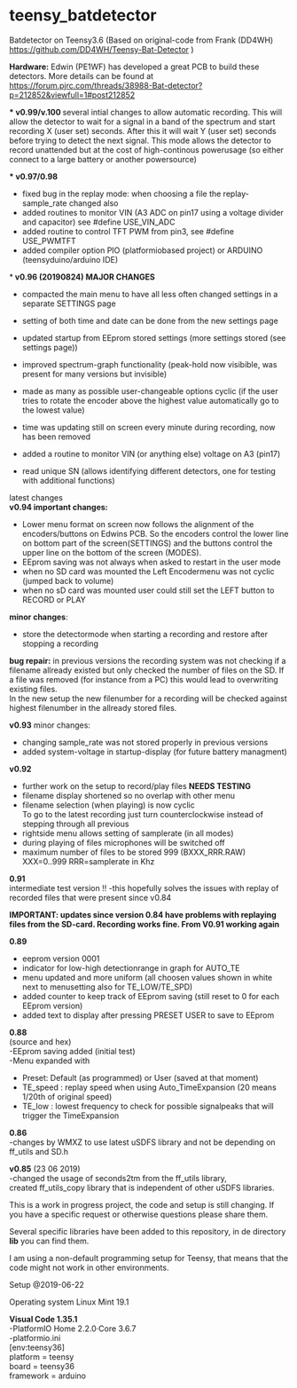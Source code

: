 # teensy_batdetector
Batdetector on Teensy3.6 (Based on original-code from Frank (DD4WH)
https://github.com/DD4WH/Teensy-Bat-Detector )

<b>Hardware:</b>
Edwin (PE1WF) has developed a great PCB to build these detectors. More details can be found at https://forum.pjrc.com/threads/38988-Bat-detector?p=212852&viewfull=1#post212852 

<b>* v0.99/v.100 </b> 
several intial changes to allow automatic recording. This will allow the detector to wait for a signal in a band of the spectrum and start recording X (user set) seconds. After this it will wait Y (user set) seconds before trying to detect the next signal.
This mode allows the detector to record unattended but at the cost of high-continous powerusage (so either connect to a large battery or another powersource)

<b>* v0.97/0.98 </b> 
- fixed bug in the replay mode: when choosing a file the replay-sample_rate changed also
- added routines to monitor VIN (A3 ADC on pin17 using a voltage divider and capacitor) see #define USE_VIN_ADC
- added routine to control TFT PWM from pin3, see #define USE_PWMTFT
- added compiler option PIO (platformiobased project) or ARDUINO (teensyduino/arduino IDE) 

*<b> v0.96 (20190824) MAJOR CHANGES </b>
- compacted the main menu to have all less often changed settings in a separate SETTINGS page <br>
- setting of both time and date can be done from the new settings page
- updated startup from EEprom stored settings (more settings stored (see settings page))<br>
- improved spectrum-graph functionality (peak-hold now visibible, was present for many versions but invisible) <br>

- made as many as possible user-changeable options cyclic (if the user tries to rotate the encoder above the highest value automatically go to the lowest value) <br>
- time was updating still on screen every minute during recording, now has been removed
- added a routine to monitor VIN (or anything else) voltage on A3 (pin17) <br>
- read unique SN (allows identifying different detectors, one for testing with additional functions) <br>


latest changes<br>
<b> v0.94 important changes:</b>
- Lower menu format on screen now follows the alignment of the encoders/buttons on Edwins PCB. So the encoders control the lower line on bottom part of the screen(SETTINGS) and the buttons control the upper line on the bottom of the screen (MODES). <br>
- EEprom saving was not always when asked to restart in the user mode<br>
- when no SD card was mounted the Left Encodermenu was not cyclic (jumped back to volume)<br>
- when no sD card was mounted user could still set the LEFT button to RECORD or PLAY<br>

<b>minor changes</b>:
- store the detectormode when starting a recording and restore after stopping a recording<br>

 <b> bug repair:</b>
  in previous versions the recording system was not checking if a filename allready existed but only checked the number of files on the SD. If a file was removed (for instance from a PC) this would lead to overwriting existing files. <br>
  In the new setup the new filenumber for a recording will be checked against highest filenumber in the
          allready stored files.

<b>v0.93</b>
minor changes:<br>
 - changing sample_rate was not stored properly in previous versions<br>
 - added system-voltage in startup-display (for future battery managment)<br>
 

<b>v0.92</b>
 - further work on the setup to record/play files <b>NEEDS TESTING</b> <br>
 - filename display shortened so no overlap with other menu <br>
 - filename selection (when playing) is now cyclic <br>
 To go to the latest recording just turn counterclockwise instead of stepping through all previous  <br>
 - rightside menu allows setting of samplerate (in all modes) <br>
 - during playing of files microphones will be switched off <br>
 - maximum number of files to be stored 999 (BXXX_RRR.RAW) XXX=0..999 RRR=samplerate in Khz <br>


<b>0.91</b><br> intermediate test version !! 
-this hopefully solves the issues with replay of recorded files that were present since v0.84 

<b>IMPORTANT: updates since version 0.84 have problems with replaying files from the SD-card. Recording works fine. From V0.91 working again</b> 

<b>0.89</b><br> 
- eeprom version 0001
- indicator for low-high detectionrange in graph for AUTO_TE <br>
- menu updated and more uniform (all choosen values shown in white next to menusetting also for TE_LOW/TE_SPD) <br>
- added counter to keep track of EEprom saving (still reset to 0 for each EEprom version)<br>
- added text to display after pressing PRESET USER to save to EEprom<br>


<b>0.88</b><br>(source and hex)<br>
-EEprom saving added (initial test)<br>
-Menu expanded with <br>
- Preset: Default (as programmed) or User (saved at that moment)
-  TE_speed : replay speed when using Auto_TimeExpansion (20 means 1/20th of original speed)<br>
-  TE_low : lowest frequency to check for possible signalpeaks that will trigger the TimeExpansion<br>
  


<b>0.86</b><br>
-changes by WMXZ to use latest uSDFS library and not be depending on ff_utils and SD.h<br>


<b>v0.85</b> (23 06 2019) <br>
  -changed the usage of seconds2tm from the ff_utils library,<br> 
   created ff_utils_copy library that is independent of other uSDFS libraries.


This is a work in progress project, the code and setup is still changing. If you have a specific request or otherwise questions please share them. 

Several specific libraries have been added to this repository, in de directory <b>lib</b> you can find them.

I am using a non-default programming setup for Teensy, that means that the code might not work in other environments.

Setup @2019-06-22

Operating system Linux Mint 19.1

<b>Visual Code 1.35.1</b><br>
-PlatformIO Home 2.2.0·Core 3.6.7<br>
-platformio.ini<br>
  [env:teensy36]<br>
  platform = teensy<br>
  board = teensy36<br>
  framework = arduino<br>


